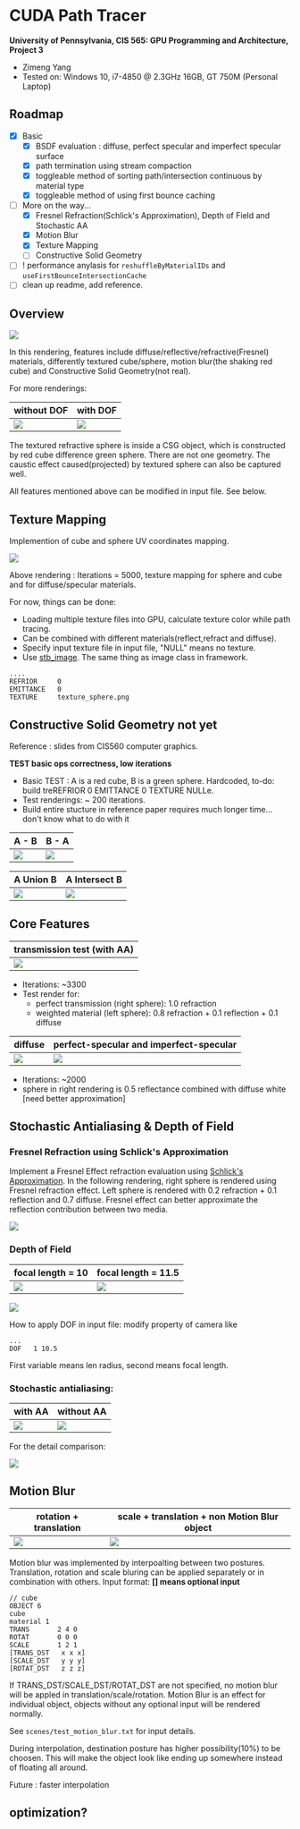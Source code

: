 CUDA Path Tracer
================

**University of Pennsylvania, CIS 565: GPU Programming and Architecture, Project 3**

* Zimeng Yang
* Tested on: Windows 10, i7-4850 @ 2.3GHz 16GB, GT 750M (Personal Laptop)

## Roadmap
* [x] Basic 
  * [x] BSDF evaluation : diffuse, perfect specular and imperfect specular surface
  * [x] path termination using stream compaction
  * [x] toggleable method of sorting path/intersection continuous by material type
  * [x] toggleable method of using first bounce caching
* [ ] More on the way...
  * [x] Fresnel Refraction(Schlick's Approximation), Depth of Field and Stochastic AA
  * [x] Motion Blur
  * [x] Texture Mapping
  * [ ] Constructive Solid Geometry 
* [ ] ! performance anylasis for `reshuffleByMaterialIDs` and `useFirstBounceIntersectionCache`
* [ ] clean up readme, add reference.

## Overview
![](renderings/overview.png)

In this rendering, features include diffuse/reflective/refractive(Fresnel) materials, differently textured cube/sphere, motion blur(the shaking red cube) and Constructive Solid Geometry(not real).

For more renderings:

|without DOF | with DOF|
|------|------|
|![](renderings/overview_more.png)|![](renderings/overview_dof.png)| 

The textured refractive sphere is inside a CSG object, which is constructed by red cube difference green sphere. There are not one geometry. The caustic effect caused(projected) by textured sphere can also be captured well.

All features mentioned above can be modified in input file. See below. 

## Texture Mapping 
Implemention of cube and sphere UV coordinates mapping. 

![](renderings/texture_mapping_new.png)

Above rendering : Iterations = 5000, texture mapping for sphere and cube and for diffuse/specular materials.

For now, things can be done:
* Loading multiple texture files into GPU, calculate texture color while path tracing.
* Can be combined with different materials(reflect,refract and diffuse).
* Specify input texture file in input file, "NULL" means no texture.
* Use [stb_image](https://github.com/nothings/stb). The same thing as image class in framework.
```
....
REFRIOR     0
EMITTANCE   0
TEXTURE     texture_sphere.png
```

## Constructive Solid Geometry not yet
Reference : slides from CIS560 computer graphics.

**TEST basic ops correctness, low iterations**
* Basic TEST : A is a red cube, B is a green sphere. Hardcoded, to-do: build treREFRIOR     0
EMITTANCE   0
TEXTURE     NULLe.
* Test renderings: ~ 200 iterations.
* Build entire stucture in reference paper requires much longer time... don't know what to do with it

| A - B | B - A|
|------|------|
|![](renderings/csg_difference_test.png)|![](renderings/csg_difference_test2.png)|
 
|A Union B| A Intersect B|
|------|------|
|![](renderings/csg_union_test.png)|![](renderings/csg_intersect_test.png)|

## Core Features
| transmission test (with AA)|
|----|
|![](renderings/roadmap_cornell_aa.png)|
* Iterations: ~3300
* Test render for:
  * perfect transmission (right sphere): 1.0 refraction
  * weighted material (left sphere): 0.8 refraction + 0.1 reflection + 0.1 diffuse

|diffuse|perfect-specular and imperfect-specular|
|------|------|
|![](renderings/roadmap_cornell_diffuse_2008sample.png)|![](renderings/roadmap_cornell_imperfect_specular_2000sample.png)|
* Iterations: ~2000 
* sphere in right rendering is 0.5 reflectance combined with diffuse white [need better approximation]


## Stochastic Antialiasing & Depth of Field
### Fresnel Refraction using Schlick's Approximation
Implement a Fresnel Effect refraction evaluation using [Schlick's Approximation](https://en.wikipedia.org/wiki/Schlick%27s_approximation).
In the following rendering, right sphere is rendered using Fresnel refraction effect. Left sphere is rendered with 0.2 refraction + 0.1 reflection and 0.7 diffuse. Fresnel effect can better approximate the reflection contribution between two media.

![](renderings/roadmap_cornell_fresnelRefraction.png)


### Depth of Field
|focal length = 10| focal length = 11.5|
|------|------|
|![](renderings/dof_FL_10.png)|![](renderings/dof_FL_11.5.png)|

![](renderings/dof_10.5.png)

How to apply DOF in input file: modify property of camera like
```
...
DOF   1 10.5
```
First variable means len radius, second means focal length.


### Stochastic antialiasing:

|with AA| without AA|
|------|------|
|![](renderings/roadmap_cornell_aa.png)|![](renderings/roadmap_cornell_0.8Rf_0.1Rl_0.1Di_perfect_transmission_3392sample.png)|

For the detail comparison:

![](renderings/AA_Comp.png)

## Motion Blur
|rotation + translation|scale + translation + non Motion Blur object|
|------|------|
|![](renderings/motion_blur1.png)|![](renderings/motion_blur2.png)|

Motion blur was implemented by interpoalting between two postures. Translation, rotation and scale bluring can be applied separately or in combination with others. Input format: **[] means optional input**
```
// cube
OBJECT 6
cube
material 1
TRANS       2 4 0
ROTAT       0 0 0
SCALE       1 2 1
[TRANS_DST   x x x]
[SCALE_DST   y y y]
[ROTAT_DST   z z z] 
```
If TRANS_DST/SCALE_DST/ROTAT_DST are not specified, no motion blur will be appled in translation/scale/rotation.
Motion Blur is an effect for individual object, objects without any optional input will be rendered normally.

See `scenes/test_motion_blur.txt` for input details.

During interpolation, destination posture has higher possibility(10%) to be choosen. This will make the object look like ending up somewhere instead of floating all around.

Future : faster interpolation

## optimization?
